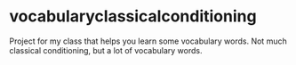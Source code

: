 # vocabularyclassicalconditioning
Project for my class that helps you learn some vocabulary words. Not much classical conditioning, but a lot of vocabulary words.
